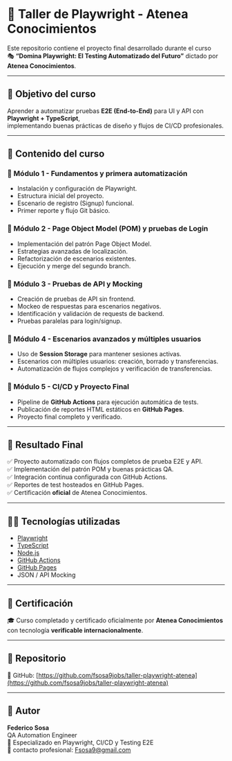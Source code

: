 # 🧪 Taller de Playwright - Atenea Conocimientos

Este repositorio contiene el proyecto final desarrollado durante el curso  
🎭 **“Domina Playwright: El Testing Automatizado del Futuro”** dictado por **Atenea Conocimientos**.

---

## 🎯 Objetivo del curso

Aprender a automatizar pruebas **E2E (End-to-End)** para UI y API con **Playwright + TypeScript**,  
implementando buenas prácticas de diseño y flujos de CI/CD profesionales.

---

## 🧱 Contenido del curso

### 🔹 Módulo 1 - Fundamentos y primera automatización
- Instalación y configuración de Playwright.  
- Estructura inicial del proyecto.  
- Escenario de registro (Signup) funcional.  
- Primer reporte y flujo Git básico.

### 🔹 Módulo 2 - Page Object Model (POM) y pruebas de Login
- Implementación del patrón Page Object Model.  
- Estrategias avanzadas de localización.  
- Refactorización de escenarios existentes.  
- Ejecución y merge del segundo branch.

### 🔹 Módulo 3 - Pruebas de API y Mocking
- Creación de pruebas de API sin frontend.  
- Mockeo de respuestas para escenarios negativos.  
- Identificación y validación de requests de backend.  
- Pruebas paralelas para login/signup.

### 🔹 Módulo 4 - Escenarios avanzados y múltiples usuarios
- Uso de **Session Storage** para mantener sesiones activas.  
- Escenarios con múltiples usuarios: creación, borrado y transferencias.  
- Automatización de flujos complejos y verificación de transferencias.

### 🔹 Módulo 5 - CI/CD y Proyecto Final
- Pipeline de **GitHub Actions** para ejecución automática de tests.  
- Publicación de reportes HTML estáticos en **GitHub Pages**.  
- Proyecto final completo y verificado.  

---

## 🚀 Resultado Final

✅ Proyecto automatizado con flujos completos de prueba E2E y API.  
✅ Implementación del patrón POM y buenas prácticas QA.  
✅ Integración continua configurada con GitHub Actions.  
✅ Reportes de test hosteados en GitHub Pages.  
✅ Certificación **oficial** de Atenea Conocimientos.

---

## 🧑‍💻 Tecnologías utilizadas

- [Playwright](https://playwright.dev/)
- [TypeScript](https://www.typescriptlang.org/)
- [Node.js](https://nodejs.org/)
- [GitHub Actions](https://github.com/features/actions)
- [GitHub Pages](https://pages.github.com/)
- JSON / API Mocking

---

## 📜 Certificación

🎓 Curso completado y certificado oficialmente por **Atenea Conocimientos**  
con tecnología **verificable internacionalmente**.

---

## 🔗 Repositorio

🔹 GitHub: [https://github.com/fsosa9jobs/taller-playwright-atenea](https://github.com/fsosa9jobs/taller-playwright-atenea)

---

## 🧩 Autor

**Federico Sosa**  
QA Automation Engineer  
💼 Especializado en Playwright, CI/CD y Testing E2E  
📧 contacto profesional: Fsosa9@gmail.com
